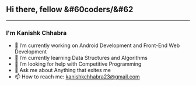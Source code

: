 <b><h2>Hi there, fellow &#60coders/&#62 </h2> </b>
<hr>
<h3>I'm Kanishk Chhabra </h3>


- 🔭 I’m currently working on Android Development and Front-End Web Development
- 🌱 I’m currently learning Data Structures and Algorithms
- 🤔 I’m looking for help with Competitive Programming
- 💬 Ask me about Anything that exites me
- 📫 How to reach me: kanishkchhabra23@gmail.com
